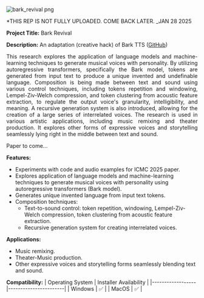 ![bark_revival png](https://github.com/user-attachments/assets/bc7b5fd3-456e-43f6-891a-278a5b5044e1)

*THIS REP IS NOT FULLY UPLOADED. COME BACK LATER. _JAN 28 2025

**Project Title:** Bark Revival

**Description:**
An adaptation (creative hack) of Bark TTS ([GitHub](https://github.com/suno-ai/bark))

<div align="justify">
This research explores the application of language models and machine-learning techniques to generate musical voices with personality. By utilizing autoregressive transformers, specifically the Bark model, tokens are generated from input text to produce a unique invented and undefinable language. Composition is being made between text and sound using various control techniques, including tokens repetition and windowing, Lempel-Ziv-Welch compression, and token clustering from acoustic feature extraction, to regulate the output voice's granularity, intelligibility, and meaning. A recursive generation system is also introduced, allowing for the creation of a large series of interrelated voices. The research is used in various artistic applications, including music remixing and theater production. It explores other forms of expressive voices and storytelling seamlessly lying right in the middle between text and sound.

Paper to come...
</div>

**Features:**
- Experiments with code and audio examples for ICMC 2025 paper.
- Explores application of language models and machine-learning techniques to generate musical voices with personality using autoregressive transformers (Bark model).
- Generates unique invented language from input text tokens.
- Composition techniques:
  - Text-to-sound control: token repetition, windowing, Lempel-Ziv-Welch compression, token clustering from acoustic feature extraction.
  - Recursive generation system for creating interrelated voices.

**Applications:**
- Music remixing.
- Theater-Music production.
- Other expressive voices and storytelling forms seamlessly blending text and sound.

**Compatibility:**
| Operating System | Installer Availability |
|------------------|-----------------------|
| Windows          | ✅                     |
| MacOS            | ✅                     |
